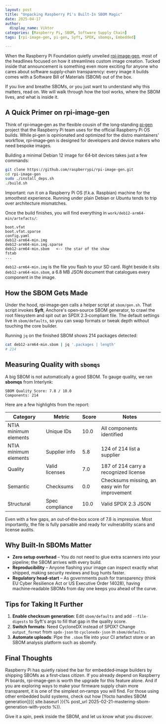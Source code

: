 ```yaml
---
layout: post
title: "Unpacking Raspberry Pi's Built‑In SBOM Magic"
date: 2025-04-17
author:
  display_name: Viktor
categories: [Raspberry Pi, SBOM, Software Supply Chain]
tags: [rpi-image-gen, pi-gen, Syft, SPDX, sbomqs, Embedded]

---
```


When the Raspberry Pi Foundation quietly unveiled [rpi‑image‑gen](https://github.com/raspberrypi/rpi-image-gen), most of the headlines focused on how it streamlines custom image creation. Tucked inside that announcement is something even more exciting for anyone who cares about software supply‑chain transparency: every image it builds comes with a Software Bill of Materials (SBOM) out of the box.

If you live and breathe SBOMs, or you just want to understand why this matters, read on. We will walk through how the tool works, where the SBOM lives, and what is inside it.

## A Quick Primer on rpi‑image‑gen

Think of rpi‑image‑gen as the flexible cousin of the long‑standing [pi‑gen](https://github.com/RPi-Distro/pi-gen) project that the Raspberry Pi team uses for the official Raspberry Pi OS builds. While pi‑gen is opinionated and optimized for the distro maintainers' workflow, rpi‑image‑gen is designed for developers and device makers who need bespoke images.

Building a minimal Debian 12 image for 64‑bit devices takes just a few commands:

```bash
git clone https://github.com/raspberrypi/rpi-image-gen.git
cd rpi-image-gen
sudo ./install_deps.sh
./build.sh
```

Important: run it on a Raspberry Pi OS (f.k.a. Raspbian) machine for the smoothest experience. Running under plain Debian or Ubuntu tends to trip over architecture mismatches.

Once the build finishes, you will find everything in `work/deb12-arm64-min/artefacts/`:

```text
boot.vfat
boot.vfat.sparse
config.yaml
deb12-arm64-min.img
deb12-arm64-min.img.sparse
deb12-arm64-min.sbom   <-- the star of the show
fstab
...
```

`deb12-arm64-min.img` is the file you flash to your SD card. Right beside it sits `deb12-arm64-min.sbom`, a 6.8 MB JSON document that catalogues every component in the image.

## How the SBOM Gets Made

Under the hood, rpi‑image‑gen calls a helper script at `sbom/gen.sh`. That script invokes **Syft**, Anchore's open‑source SBOM generator, to crawl the root filesystem and spit out an SPDX 2.3‑compliant file. The default settings live in `sbom/defaults`, so you can swap formats or tweak depth without touching the core builder.

Running `jq` on the finished SBOM shows 214 packages detected:

```bash
cat deb12-arm64-min.sbom | jq '.packages | length'
# 214
```

## Measuring Quality with `sbomqs`

A big SBOM is not automatically a good SBOM. To gauge quality, we ran **sbomqs** from Interlynk:

```
SBOM Quality Score: 7.8 / 10.0
Components: 214
```

Here are a few highlights from the report:

| Category | Metric | Score | Notes |
|---|---|---|---|
| NTIA minimum elements | Unique IDs | 10.0 | All components identified |
| NTIA minimum elements | Supplier info | 5.8 | 124 of 214 list a supplier |
| Quality | Valid licenses | 7.0 | 187 of 214 carry a recognized license |
| Semantic | Checksums | 0.0 | Checksums missing, an easy win for improvement |
| Structural | Spec compliance | 10.0 | Valid SPDX 2.3 JSON |

Even with a few gaps, an out‑of‑the‑box score of 7.8 is impressive. Most importantly, the file is fully parsable and ready for vulnerability scans and license audits.

## Why Built‑In SBOMs Matter

* **Zero setup overhead** – You do not need to glue extra scanners into your pipeline; the SBOM arrives with every build.
* **Reproducibility** – Anyone flashing your image can inspect exactly what shipped, making security reviews and bug hunts faster.
* **Regulatory head‑start** – As governments push for transparency (think EU Cyber Resilience Act or US Executive Order 14028), having machine‑readable SBOMs from day one keeps you ahead of the curve.

## Tips for Taking It Further

1. **Enable checksum generation**: Edit `sbom/defaults` and add `--file-digests` to Syft's args to fill that gap in the quality score.
2. **Switch formats**: Need CycloneDX instead of SPDX? Change `output_format` from `spdx-json` to `cyclonedx-json` in `sbom/defaults`.
3. **Automate uploads**: Pipe the `.sbom` file into your CI artefact store or an SBOM analysis platform such as sbomify.

## Final Thoughts

Raspberry Pi has quietly raised the bar for embedded‑image builders by shipping SBOMs as a first‑class citizen. If you already depend on Raspberry Pi boards, rpi‑image‑gen is worth the upgrade for this feature alone. And if you are exploring ways to make your firmware supply chain more transparent, it is one of the simplest on‑ramps you will find. For those using other embedded build systems, check out how [Yocto handles SBOM generation]({{ site.baseurl }}{% post_url 2025-02-21-mastering-sbom-generation-with-yocto %}).

Give it a spin, peek inside the SBOM, and let us know what you discover.
